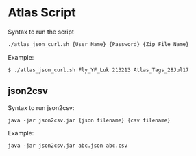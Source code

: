 # Atlas Script                                             
                                                           
Syntax to run the script                                   
```bash                                                    
./atlas_json_curl.sh {User Name} {Password} {Zip File Name}
```                                                        
Example:                                                   
```                                                        
$ ./atlas_json_curl.sh Fly_YF_Luk 213213 Atlas_Tags_28Jul17
```                                                        
                                                           
## json2csv                                                
                                                           
Syntax to run json2csv:                                    
                                                           
```                                                        
java -jar json2csv.jar {json filename} {csv filename}      
```                                                        
                                                           
Example:                                                   
                                                           
```                                                        
java -jar json2csv.jar abc.json abc.csv                    
```                                                        